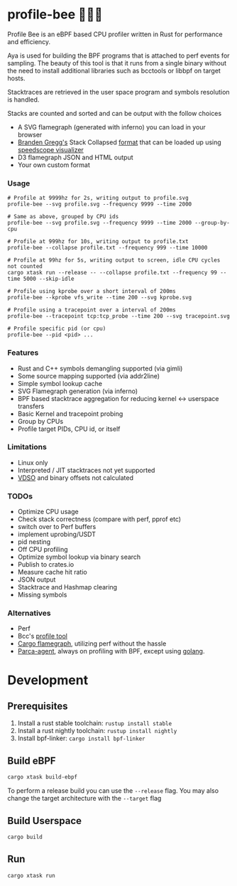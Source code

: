  # profile-bee 🐝🦀🔥

Profile Bee is an eBPF based CPU profiler written in Rust for performance and efficiency.

Aya is used for building the BPF programs that is attached to perf events for sampling.
The beauty of this tool is that it runs from a single binary without the need to install
additional libraries such as bcctools or libbpf on target hosts.

Stacktraces are retrieved in the user space program and symbols resolution is handled.

Stacks are counted and sorted and can be output with the follow choices

- A SVG flamegraph (generated with inferno) you can load in your browser
- [Branden Gregg's](https://www.brendangregg.com/FlameGraphs/cpuflamegraphs.html) Stack Collapsed [format](https://github.com/BrendanGregg/flamegraph#2-fold-stacks) that can be loaded up using [speedscope visualizer](https://www.speedscope.app/)
- D3 flamegraph JSON and HTML output
- Your own custom format

### Usage

```
# Profile at 9999hz for 2s, writing output to profile.svg
profile-bee --svg profile.svg --frequency 9999 --time 2000

# Same as above, grouped by CPU ids
profile-bee --svg profile.svg --frequency 9999 --time 2000 --group-by-cpu

# Profile at 999hz for 10s, writing output to profile.txt
profile-bee --collapse profile.txt --frequency 999 --time 10000

# Profile at 99hz for 5s, writing output to screen, idle CPU cycles not counted
cargo xtask run --release -- --collapse profile.txt --frequency 99 --time 5000 --skip-idle

# Profile using kprobe over a short interval of 200ms
profile-bee --kprobe vfs_write --time 200 --svg kprobe.svg

# Profile using a tracepoint over a interval of 200ms
profile-bee --tracepoint tcp:tcp_probe --time 200 --svg tracepoint.svg

# Profile specific pid (or cpu)
profile-bee --pid <pid> ...

```

### Features
- Rust and C++ symbols demangling supported (via gimli)
- Some source mapping supported (via addr2line)
- Simple symbol lookup cache
- SVG Flamegraph generation (via inferno)
- BPF based stacktrace aggregation for reducing kernel <-> userspace transfers
- Basic Kernel and tracepoint probing
- Group by CPUs
- Profile target PIDs, CPU id, or itself

### Limitations
- Linux only
- Interpreted / JIT stacktraces not yet supported
- [VDSO](https://man7.org/linux/man-pages/man7/vdso.7.html) and binary offsets not calculated

### TODOs
- Optimize CPU usage
- Check stack correctness (compare with perf, pprof etc)
- switch over to Perf buffers
- implement uprobing/USDT
- pid nesting
- Off CPU profiling
- Optimize symbol lookup via binary search
- Publish to crates.io
- Measure cache hit ratio
- JSON output
- Stacktrace and Hashmap clearing
- Missing symbols

### Alternatives
- Perf
- Bcc's [profile tool](https://github.com/iovisor/bcc/blob/b57dbb397cb110433c743685a7d1eb1fb9c3b1f9/tools/profile.py)
- [Cargo flamegraph](https://github.com/flamegraph-rs/flamegraph), utilizing perf without the hassle
- [Parca-agent](https://github.com/parca-dev/parca-agent), always on profiling with BPF, except using [golang](https://github.com/parca-dev/parca-agent/pull/869).

# Development

## Prerequisites

1. Install a rust stable toolchain: `rustup install stable`
1. Install a rust nightly toolchain: `rustup install nightly`
1. Install bpf-linker: `cargo install bpf-linker`

## Build eBPF

```bash
cargo xtask build-ebpf
```

To perform a release build you can use the `--release` flag.
You may also change the target architecture with the `--target` flag

## Build Userspace

```bash
cargo build
```

## Run

```bash
cargo xtask run
```
